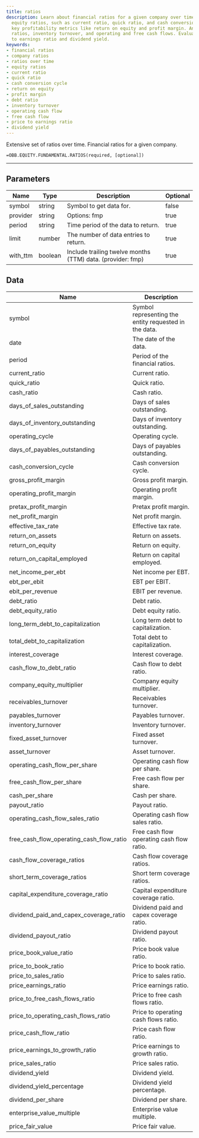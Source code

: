 ```yaml
---
title: ratios
description: Learn about financial ratios for a given company over time. Explore various
  equity ratios, such as current ratio, quick ratio, and cash conversion cycle. Understand
  key profitability metrics like return on equity and profit margin. Analyze debt
  ratios, inventory turnover, and operating and free cash flows. Evaluate the price
  to earnings ratio and dividend yield.
keywords: 
- financial ratios
- company ratios
- ratios over time
- equity ratios
- current ratio
- quick ratio
- cash conversion cycle
- return on equity
- profit margin
- debt ratio
- inventory turnover
- operating cash flow
- free cash flow
- price to earnings ratio
- dividend yield
---
```


<!-- markdownlint-disable MD041 -->

Extensive set of ratios over time. Financial ratios for a given company.

```excel wordwrap
=OBB.EQUITY.FUNDAMENTAL.RATIOS(required, [optional])
```

---

## Parameters

| Name | Type | Description | Optional |
| ---- | ---- | ----------- | -------- |
| symbol | string | Symbol to get data for. | false |
| provider | string | Options: fmp | true |
| period | string | Time period of the data to return. | true |
| limit | number | The number of data entries to return. | true |
| with_ttm | boolean | Include trailing twelve months (TTM) data. (provider: fmp) | true |

## Data

| Name | Description |
| ---- | ----------- |
| symbol | Symbol representing the entity requested in the data.  |
| date | The date of the data.  |
| period | Period of the financial ratios.  |
| current_ratio | Current ratio.  |
| quick_ratio | Quick ratio.  |
| cash_ratio | Cash ratio.  |
| days_of_sales_outstanding | Days of sales outstanding.  |
| days_of_inventory_outstanding | Days of inventory outstanding.  |
| operating_cycle | Operating cycle.  |
| days_of_payables_outstanding | Days of payables outstanding.  |
| cash_conversion_cycle | Cash conversion cycle.  |
| gross_profit_margin | Gross profit margin.  |
| operating_profit_margin | Operating profit margin.  |
| pretax_profit_margin | Pretax profit margin.  |
| net_profit_margin | Net profit margin.  |
| effective_tax_rate | Effective tax rate.  |
| return_on_assets | Return on assets.  |
| return_on_equity | Return on equity.  |
| return_on_capital_employed | Return on capital employed.  |
| net_income_per_ebt | Net income per EBT.  |
| ebt_per_ebit | EBT per EBIT.  |
| ebit_per_revenue | EBIT per revenue.  |
| debt_ratio | Debt ratio.  |
| debt_equity_ratio | Debt equity ratio.  |
| long_term_debt_to_capitalization | Long term debt to capitalization.  |
| total_debt_to_capitalization | Total debt to capitalization.  |
| interest_coverage | Interest coverage.  |
| cash_flow_to_debt_ratio | Cash flow to debt ratio.  |
| company_equity_multiplier | Company equity multiplier.  |
| receivables_turnover | Receivables turnover.  |
| payables_turnover | Payables turnover.  |
| inventory_turnover | Inventory turnover.  |
| fixed_asset_turnover | Fixed asset turnover.  |
| asset_turnover | Asset turnover.  |
| operating_cash_flow_per_share | Operating cash flow per share.  |
| free_cash_flow_per_share | Free cash flow per share.  |
| cash_per_share | Cash per share.  |
| payout_ratio | Payout ratio.  |
| operating_cash_flow_sales_ratio | Operating cash flow sales ratio.  |
| free_cash_flow_operating_cash_flow_ratio | Free cash flow operating cash flow ratio.  |
| cash_flow_coverage_ratios | Cash flow coverage ratios.  |
| short_term_coverage_ratios | Short term coverage ratios.  |
| capital_expenditure_coverage_ratio | Capital expenditure coverage ratio.  |
| dividend_paid_and_capex_coverage_ratio | Dividend paid and capex coverage ratio.  |
| dividend_payout_ratio | Dividend payout ratio.  |
| price_book_value_ratio | Price book value ratio.  |
| price_to_book_ratio | Price to book ratio.  |
| price_to_sales_ratio | Price to sales ratio.  |
| price_earnings_ratio | Price earnings ratio.  |
| price_to_free_cash_flows_ratio | Price to free cash flows ratio.  |
| price_to_operating_cash_flows_ratio | Price to operating cash flows ratio.  |
| price_cash_flow_ratio | Price cash flow ratio.  |
| price_earnings_to_growth_ratio | Price earnings to growth ratio.  |
| price_sales_ratio | Price sales ratio.  |
| dividend_yield | Dividend yield.  |
| dividend_yield_percentage | Dividend yield percentage.  |
| dividend_per_share | Dividend per share.  |
| enterprise_value_multiple | Enterprise value multiple.  |
| price_fair_value | Price fair value.  |
